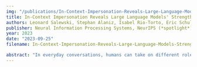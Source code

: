 ```yaml
---
img: "/publications/In-Context-Impersonation-Reveals-Large-Language-Models-Strengths-and-Biases.png"
title: In-Context Impersonation Reveals Large Language Models' Strengths and Biases
authors: Leonard Salewski, Stephan Alaniz, Isabel Rio-Torto, Eric Schulz, Zeynep Akata
publisher: Neural Information Processing Systems, NeurIPS (*spotlight*)
year: 2023
date: "2023-09-25"
filename: In-Context-Impersonation-Reveals-Large-Language-Models-Strengths-and-Biases

abstract: "In everyday conversations, humans can take on different roles and adapt their vocabulary to their chosen roles. We explore whether LLMs can take on, that is impersonate, different roles when they generate text in-context. We ask LLMs to assume different personas before solving vision and language tasks. We do this by prefixing the prompt with a persona that is associated either with a social identity or domain expertise. In a multi-armed bandit task, we find that LLMs pretending to be children of different ages recover human-like developmental stages of exploration. In a language-based reasoning task, we find that LLMs impersonating domain experts perform better than LLMs impersonating non-domain experts. Finally, we test whether LLMs' impersonations are complementary to visual information when describing different categories. We find that impersonation can improve performance: an LLM prompted to be a bird expert describes birds better than one prompted to be a car expert. However, impersonation can also uncover LLMs' biases: an LLM prompted to be a man describes cars better than one prompted to be a woman. These findings demonstrate that LLMs are capable of taking on diverse roles and that this in-context impersonation can be used to uncover their hidden strengths and biases."
---
```

